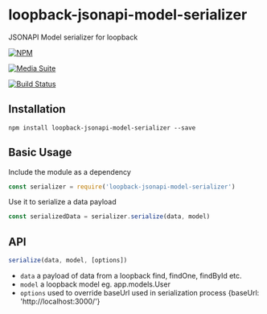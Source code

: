 # loopback-jsonapi-model-serializer

JSONAPI Model serializer for loopback

[![NPM](https://nodei.co/npm/loopback-jsonapi-model-serializer.png?downloads=true&stars=true)](https://nodei.co/npm/loopback-jsonapi-model-serializer/)

[![Media Suite](http://mediasuite.co.nz/ms-badge.png)](http://mediasuite.co.nz)

[![Build Status](https://travis-ci.org/mediasuitenz/loopback-jsonapi-model-serializer.svg)](https://travis-ci.org/digitalsadhu/loopback-jsonapi-model-serializer)

## Installation

```
npm install loopback-jsonapi-model-serializer --save
```

## Basic Usage

Include the module as a dependency
```js
const serializer = require('loopback-jsonapi-model-serializer')
```

Use it to serialize a data payload
```js
const serializedData = serializer.serialize(data, model)
```

## API

```js
serialize(data, model, [options])
```

- `data` a payload of data from a loopback find, findOne, findById etc.
- `model` a loopback model eg. app.models.User
- `options` used to override baseUrl used in serialization process {baseUrl: 'http://localhost:3000/'}
